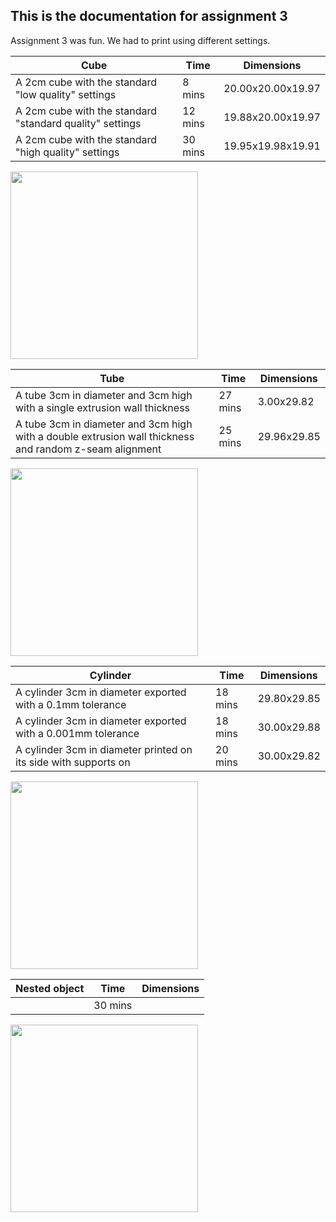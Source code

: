 ## This is the documentation for assignment 3

Assignment 3 was fun. We had to print using different settings. 

| Cube                                                           | Time          | Dimensions         |
| -------------                                                  | ------------- | -----------        |
| A 2cm cube with the standard "low quality" settings            |  8 mins       |  20.00x20.00x19.97       |
| A 2cm cube with the standard "standard quality" settings       | 12 mins       |  19.88x20.00x19.97    |
| A 2cm cube with the standard "high quality" settings           | 30 mins       |  19.95x19.98x19.91 |


<img src= "https://user-images.githubusercontent.com/115178948/197869177-f727bc00-ea98-48a1-a668-8453d3107677.jpeg" width = "300"> 

| Tube                                                           | Time          | Dimensions         |
| -------------                                                  | ------------- | -----------        |
| A tube 3cm in diameter and 3cm high with a single extrusion wall thickness        |  27 mins       |  3.00x29.82       |
| A tube 3cm in diameter and 3cm high with a double extrusion wall thickness and random z-seam alignment       | 25 mins       |  29.96x29.85   |



<img src = "https://user-images.githubusercontent.com/115178948/197881416-7f0c3372-a2a3-466a-9d76-fd57df15b2c0.jpeg" width = "300"> 



| Cylinder                                                          | Time          | Dimensions         |
| -------------                                                     | ------------- | -----------        |
| A cylinder 3cm in diameter exported with a 0.1mm tolerance        | 18 mins       |  29.80x29.85       |
| A cylinder 3cm in diameter exported with a 0.001mm tolerance      | 18 mins       |  30.00x29.88       |
| A cylinder 3cm in diameter printed on its side with supports on   | 20 mins       |  30.00x29.82       |



<img src = "https://user-images.githubusercontent.com/115178948/197882856-1b9cf6d8-b7ed-471d-851c-7c3b61fe95ea.jpeg" width ="300"> 



| Nested object                                                     | Time          | Dimensions         |
| -------------                                                     | ------------- | -----------        |
|                                                                   | 30 mins       |         |



<img src = "https://user-images.githubusercontent.com/115178948/197883111-59137524-00b1-4fc7-ac49-4fde7a75b89f.jpeg" width ="300"> 






